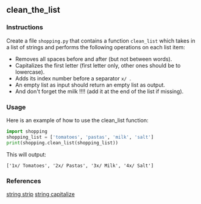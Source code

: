 ## clean_the_list

### Instructions

Create a file `shopping.py` that contains a function `clean_list` which takes in a list of strings and performs the following operations on each list item:

- Removes all spaces before and after (but not between words).
- Capitalizes the first letter (first letter only, other ones should be to lowercase).
- Adds its index number before a separator `x/ `.
- An empty list as input should return an empty list as output.
- And don't forget the milk !!!! (add it at the end of the list if missing).

### Usage

Here is an example of how to use the clean_list function:

```python
import shopping
shopping_list = ['tomatoes', 'pastas', 'milk', 'salt']
print(shopping.clean_list(shopping_list))
```

This will output:

```console
['1x/ Tomatoes', '2x/ Pastas', '3x/ Milk', '4x/ Salt']
```

### References

[string strip](https://www.w3schools.com/python/ref_string_strip.asp)
[string capitalize](https://www.w3schools.com/python/ref_string_strip.asp)
